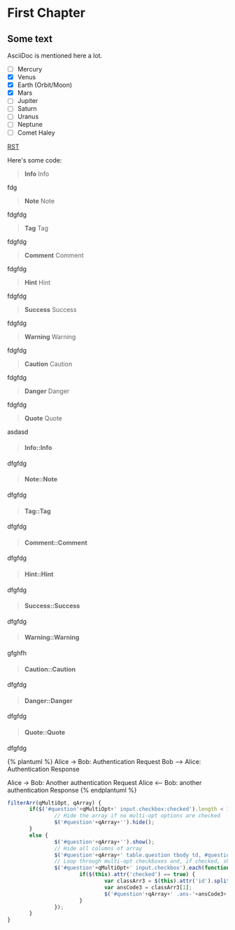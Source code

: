 # First Chapter

## Some text

AsciiDoc is mentioned here a lot.

- [ ] Mercury
- [x] Venus
- [x] Earth (Orbit/Moon)
- [x] Mars
- [ ] Jupiter
- [ ] Saturn
- [ ] Uranus
- [ ] Neptune
- [ ] Comet Haley

[RST](sdk.rst)

Here's some code:

> **Info** Info

fdg

> **Note** Note

fdgfdg

> **Tag** Tag

fdgfdg
 
> **Comment** Comment

fdgfdg

> **Hint** Hint

fdgfdg

> **Success** Success
 
fdgfdg

> **Warning** Warning

fdgfdg

> **Caution** Caution

fdgfdg

> **Danger** Danger

fdgfdg

> **Quote** Quote

asdasd


> #### Info::Info

dfgfdg

> #### Note::Note

dfgfdg

> #### Tag::Tag

dfgfdg

> #### Comment::Comment

dfgfdg

> #### Hint::Hint

dfgfdg

> #### Success::Success

dfgfdg

> #### Warning::Warning
gfghfh


> #### Caution::Caution

dfgfdg

> #### Danger::Danger

dfgfdg

> #### Quote::Quote

dfgfdg

{% plantuml %}
Alice -> Bob: Authentication Request
Bob --> Alice: Authentication Response

Alice -> Bob: Another authentication Request
Alice <-- Bob: another authentication Response
{% endplantuml %}


```JavaScript
filterArr(qMultiOpt, qArray) {
       if($('#question'+qMultiOpt+' input.checkbox:checked').length < 1) {
               // Hide the array if no multi-opt options are checked
               $('#question'+qArray+'').hide();
       }
       else {
               $('#question'+qArray+'').show();
               // Hide all columns of array
               $('#question'+qArray+' table.question tbody td, #question'+qArray+' table.question thead th').show();
               // Loop through multi-opt checkboxes and, if checked, show corresponding column of array
               $('#question'+qMultiOpt+' input.checkbox').each(function(i){
                       if($(this).attr('checked') == true) {
                               var classArr3 = $(this).attr('id').split('X'+qMultiOpt);
                               var ansCode3 = classArr3[1];
                               $('#question'+qArray+' .ans-'+ansCode3+'').hide();
                       }
               });
       }
}
```
